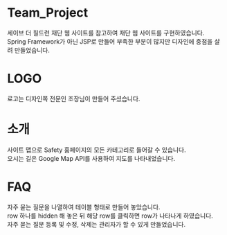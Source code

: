 # Team_Project
세이브 더 칠드런 재단 웹 사이트를 참고하여 재단 웹 사이트를 구현하였습니다.  
Spring Framework가 아닌 JSP로 만들어 부족한 부분이 많지만 디자인에 중점을 살려 만들었습니다.

# LOGO
로고는 디자인쪽 전문인 조장님이 만들어 주셨습니다.  

# 소개
사이트 맵으로 Safety 홈페이지의 모든 카테고리로 들어갈 수 있습니다.  
오시는 길은 Google Map API를 사용하여 지도를 나타내었습니다.  

# FAQ
자주 묻는 질문을 나열하여 테이블 형태로 만들어 놓았습니다.  
row 하나를 hidden 해 놓은 뒤 해당 row를 클릭하면 row가 나타나게 하였습니다.  
자주 묻는 질문 등록 및 수정, 삭제는 관리자가 할 수 있게 만들었습니다.  




